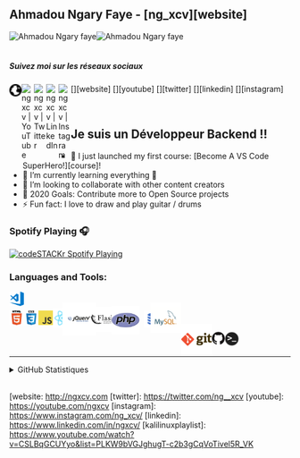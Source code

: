 ## Ahmadou Ngary Faye - [ng_xcv][website]

<a href="http://ngxcv.com"><img align="left" alt="Ahmadou Ngary faye" height="28" src="https://i.ibb.co/JjJ0w2v/brand.png" /></a>

<a href="https://www.youtube.com/channel/UCp6sujYSyVn1M1eB_-YS6Mg?sub_confirmation=1"><img align="left" alt="Ahmadou Ngary faye" height="28" src="https://i.ibb.co/1KGJ11M/brand-youtube.png" /></a>

<br/>
<br/>

##### Suivez moi sur les réseaux sociaux

[<img align="left" alt="ngxcv.com" width="22px" src="https://raw.githubusercontent.com/iconic/open-iconic/master/svg/globe.svg" />][website]
[<img align="left" alt="ngxcv | YouTube" width="22px" src="https://cdn.jsdelivr.net/npm/simple-icons@v3/icons/youtube.svg" />][youtube]
[<img align="left" alt="ngxcv | Twitter" width="22px" src="https://cdn.jsdelivr.net/npm/simple-icons@v3/icons/twitter.svg" />][twitter]
[<img align="left" alt="ngxcv | LinkedIn" width="22px" src="https://cdn.jsdelivr.net/npm/simple-icons@v3/icons/linkedin.svg" />][linkedin]
[<img align="left" alt="ngxcv | Instagram" width="22px" src="https://cdn.jsdelivr.net/npm/simple-icons@v3/icons/instagram.svg" />][instagram]

<br />

## Je suis un Développeur Backend !!

- 🔭 I just launched my first course: [Become A VS Code SuperHero!][course]!
- 🌱 I’m currently learning everything 🤣
- 👯 I’m looking to collaborate with other content creators
- 🥅 2020 Goals: Contribute more to Open Source projects
- ⚡ Fun fact: I love to draw and play guitar / drums

### Spotify Playing 🎧

[<img src="https://now-playing-codestackr.vercel.app/api/spotify-playing" alt="codeSTACKr Spotify Playing" width="350" />](https://open.spotify.com/user/swyqyimdc12jajde4vpwd2x1b)

### Languages and Tools:

<img align="left" alt="Visual Studio Code" width="26px" src="https://raw.githubusercontent.com/github/explore/80688e429a7d4ef2fca1e82350fe8e3517d3494d/topics/visual-studio-code/visual-studio-code.png" />

<br />
<br />

<img align="left" alt="HTML5" width="26px" src="https://raw.githubusercontent.com/github/explore/80688e429a7d4ef2fca1e82350fe8e3517d3494d/topics/html/html.png" />

<img align="left" alt="CSS3" width="26px" src="https://raw.githubusercontent.com/github/explore/80688e429a7d4ef2fca1e82350fe8e3517d3494d/topics/css/css.png" />

<img align="left" alt="JavaScript" width="26px" src="https://raw.githubusercontent.com/github/explore/80688e429a7d4ef2fca1e82350fe8e3517d3494d/topics/javascript/javascript.png" />

<img align="left" alt="React"  width="35px" style="margin-top:-4px" src="https://raw.githubusercontent.com/github/explore/80688e429a7d4ef2fca1e82350fe8e3517d3494d/topics/react/react.png" />

<img align="left" alt="jquery" style="margin-top: -15px; margin-left: -18px; " width="60px" src="https://raw.githubusercontent.com/github/explore/e94815998e4e0713912fed477a1f346ec04c3da2/topics/jquery/jquery.png" />

<img align="left" alt="flask" width="45px" style="margin-top:-7px; margin-left:-10px" src="https://raw.githubusercontent.com/github/explore/e94815998e4e0713912fed477a1f346ec04c3da2/topics/flask/flask.png" />

<img align="left" alt="Php" width="50px" style=" padding: 0 ; margin: -8px 8px 0px -7px" src="https://raw.githubusercontent.com/github/explore/80688e429a7d4ef2fca1e82350fe8e3517d3494d/topics/php/php.png" />

<img align="left" alt="SQL" width="30px" src="https://raw.githubusercontent.com/github/explore/80688e429a7d4ef2fca1e82350fe8e3517d3494d/topics/sql/sql.png" />

<img align="left" alt="MySQL" width="55px"  style="margin-top: -15px; margin-left: -18px; "  src="https://raw.githubusercontent.com/github/explore/80688e429a7d4ef2fca1e82350fe8e3517d3494d/topics/mysql/mysql.png" />

<br />
<br />

<img align="left" alt="Git" width="55px" style="margin-top:-10px" src="https://raw.githubusercontent.com/github/explore/80688e429a7d4ef2fca1e82350fe8e3517d3494d/topics/git/git.png" />

<img align="left" alt="GitHub" width="23px" style="margin-top:4px" src="https://raw.githubusercontent.com/github/explore/78df643247d429f6cc873026c0622819ad797942/topics/github/github.png" />

<img align="left" alt="Terminal" width="25px" style="margin-top: 4px" src="https://raw.githubusercontent.com/github/explore/80688e429a7d4ef2fca1e82350fe8e3517d3494d/topics/terminal/terminal.png" />

<br />
<br />

---

<details>
  <summary>GitHub Statistiques</summary>

  <img align="center" alt="ng_xcv GitHub Statistique" src="https://github-readme-stats.codestackr.vercel.app/api?username=codeSTACKr&show_icons=true&hide_border=true" />

</details>

<br />

[website: http://ngxcv.com [twitter]: https://twitter.com/ng__xcv
[youtube]: https://youtube.com/ngxcv
[instagram]: https://www.instagram.com/ng_xcv/
[linkedin]: https://www.linkedin.com/in/ngxcv/
[kalilinuxplaylist]: https://www.youtube.com/watch?v=CSLBqGCUYyo&list=PLKW9bVGJghugT-c2b3gCqVoTivel5R_VK
